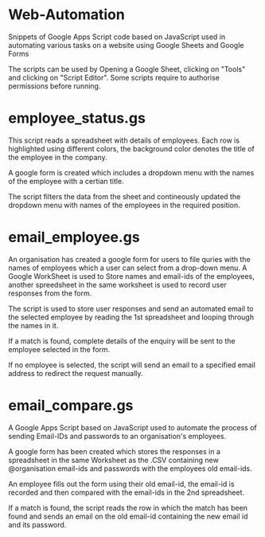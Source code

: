# Web-Automation
Snippets of Google Apps Script code based on JavaScript used in automating various tasks on a website using Google Sheets and Google Forms

The scripts can be used by Opening a Google Sheet, clicking on "Tools" and clicking on "Script Editor". Some scripts require to authorise permissions before running.

# employee_status.gs

This script reads a spreadsheet with details of employees. Each row is highlighted using different colors, the background color denotes the title of the employee in the company.

A google form is created which includes a dropdown menu with the names of the employee with a certian title.

The script filters the data from the sheet and contineously updated the dropdown menu with names of the employees in the required position.

# email_employee.gs

An organisation has created a google form for users to file quries with the names of employees which a user can select from a drop-down menu. A Google WorkSheet is used to Store names and email-ids of the employees, another spreedsheet in the same worksheet is used to record user responses from the form.

The script is used to store user responses and send an automated email to the selected employee by reading the 1st spreadsheet and looping through the names in it.

If a match is found, complete details of the enquiry will be sent to the employee selected in the form.

If no employee is selected, the script will send an email to a specified email address to redirect the request manually.

# email_compare.gs

A Google Apps Script based on JavaScript used to automate the process of sending Email-IDs and passwords to an organisation's employees.

A google form has been created which stores the responses in a spreadsheet in the same Worksheet as the .CSV containing new @organisation email-ids and passwords with the employees old email-ids.

An employee fills out the form using their old email-id, the email-id is recorded and then compared with the email-ids in the 2nd spreadsheet.

If a match is found, the script reads the row in which the match has been found and sends an email on the old email-id containing the new email id and its password.

